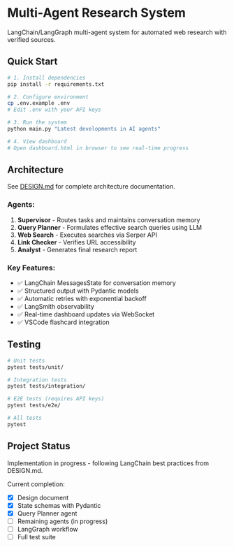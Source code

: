 # Multi-Agent Research System

LangChain/LangGraph multi-agent system for automated web research with verified sources.

## Quick Start

```bash
# 1. Install dependencies
pip install -r requirements.txt

# 2. Configure environment
cp .env.example .env
# Edit .env with your API keys

# 3. Run the system
python main.py "Latest developments in AI agents"

# 4. View dashboard
# Open dashboard.html in browser to see real-time progress
```

## Architecture

See [DESIGN.md](DESIGN.md) for complete architecture documentation.

### Agents:
1. **Supervisor** - Routes tasks and maintains conversation memory
2. **Query Planner** - Formulates effective search queries using LLM
3. **Web Search** - Executes searches via Serper API
4. **Link Checker** - Verifies URL accessibility
5. **Analyst** - Generates final research report

### Key Features:
- ✅ LangChain MessagesState for conversation memory
- ✅ Structured output with Pydantic models
- ✅ Automatic retries with exponential backoff
- ✅ LangSmith observability
- ✅ Real-time dashboard updates via WebSocket
- ✅ VSCode flashcard integration

## Testing

```bash
# Unit tests
pytest tests/unit/

# Integration tests
pytest tests/integration/

# E2E tests (requires API keys)
pytest tests/e2e/

# All tests
pytest
```

## Project Status

Implementation in progress - following LangChain best practices from DESIGN.md.

Current completion:
- [x] Design document
- [x] State schemas with Pydantic
- [x] Query Planner agent
- [ ] Remaining agents (in progress)
- [ ] LangGraph workflow
- [ ] Full test suite
